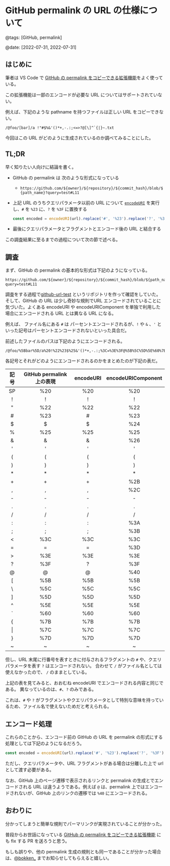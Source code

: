 # GitHub permalink の URL の仕様について

@tags: [GitHub, permalink]

@date: [2022-07-31, 2022-07-31]

## はじめに

筆者は VS Code で [GitHub の permalink をコピーできる拡張機能](https://marketplace.visualstudio.com/items?itemName=mattlott.copy-github-url)をよく使っている。

この拡張機能は一部のエンコードが必要な URL についてはサポートされていない。

例えば、下記のような pathname を持つファイルは正しい URL をコピーできない。

```text
/@foo/[bar]/a !"#$%&'()*+,-.:;<=>?@[\]^`{|}~.txt
```

今回はこの URL がどのように生成されているのか調べてみることにした。

## TL;DR

早く知りたい人向けに結論を書く。

* GitHub の permalink は 次のような形式になっている
  * `https://github.com/${owner}/${repository}/${commit_hash}/blob/${path_name}?query=test#L11`
* 上記 URL のうちクエリパラメータ以前の URL について [`encodeURI`](https://developer.mozilla.org/en-US/docs/Web/JavaScript/Reference/Global_Objects/encodeURI) を実行し、`#` を `%23` に、`?` を `%3F` に置換する

    ```javascript
    const encoded = encodeURI(url).replace('#', '%23').replace('?', '%3F')
    ```

* 最後にクエリパラメータとフラグメントとエンコード後の URL と結合する

この調査結果に至るまでの過程について次の節で述べる。

## 調査

まず、GitHub の permalink の基本的な形式は下記のようになっている。

```text
https://github.com/${owner}/${repository}/${commit_hash}/blob/${path_name}?query=test#L11
```

調査をする過程で[github-url-test](https://github.com/negibokken/github-url-test) というリポジトリを作って確認をしていた。そして、GitHub の URL は少し奇妙な規則でURL エンコードされていることに気づいた。よくある encodeURI や encodeURIComponent を単独で利用した場合にエンコードされる URL とは異なる URL になる。

例えば、 ファイル名にある `#` は パーセントエンコードされるが、`!` や `&` 、`'` といった記号はパーセントエンコードされないといった具合だ。

前述したファイルのパスは下記のようにエンコードされる。

```text
/@foo/%5Bbar%5D/a%20!%22%23$%25&'()*+,-.:;%3C=%3E%3F@%5B%5C%5D%5E%60%7B%7C%7D~.txt
```

各記号とそれがどのようにエンコードされるのかをまとめたのが下記の表だ。

| 記号 | GitHub permalink 上の表現 | encodeURI | encodeURIComponent |
| :-: | :-: | :-: | :-: |
| SP | %20 | %20 | %20 |
| ! | ! | ! | ! |
| " | %22 | %22 | %22 |
| # | %23 | # | %23 |
| $ | $ | $ | %24 |
| % | %25 | %25 | %25 |
| & | & | & | %26 |
| ' | ' | ' | ' |
| ( | ( | ( | ( |
| ) | ) | ) | ) |
| * | * | * | * |
| + | + | + | %2B |
| , | , | , | %2C |
| - | - | - | - |
| . | . | . | . |
| / | / | / | / |
| : | : | : | %3A |
| ; | ; | ; | %3B |
| < | %3C | %3C | %3C |
| = | = | = | %3D |
| > | %3E | %3E | %3E |
| ? | %3F | ? | %3F |
| @ | @ | @ | %40 |
| [ | %5B | %5B | %5B |
| \ | %5C | %5C | %5C |
| ] | %5D | %5D | %5D |
| ^ | %5E | %5E | %5E |
| ` | %60 | %60 | %60 |
| { | %7B | %7B | %7B |
| \| | %7C | %7C | %7C |
| } | %7D | %7D | %7D |
| ~ | ~ | ~ | ~ |

但し、URL 末尾に行番号を表すときに付与されるフラグメントの `#` や、クエリパラメータを表す `?` はエンコードされない。
合わせて `/` がファイル名としては使えなかったので、 `/` のままとしている。

上記の表を見てみると、おおむね encodeURI でエンコードされる内容と同じである。
異なっているのは、`#`、`?` のみである。

これは、`#` や `?` がフラグメントやクエリパラメータとして特別な意味を持っているため、ファイル名で使えないためだと考えられる。

## エンコード処理

これらのことから、エンコード前の GitHub の URL を permalink の形式にする処理としては下記のようになるだろう。

```javascript
const encoded = encodeURI(url).replace('#', '%23').replace('?', '%3F')
```

ただし、クエリパラメータや、URL フラグメントがある場合は分離した上で url として渡す必要がある。

なお、GitHub 上のページ遷移で表示されるリンクと permalink の生成とでエンコードされる URL は違うようである。例えば `@` は、permalink 上ではエンコードされないが、GitHub 上のリンクの遷移では `%40` にエンコードされる。

## おわりに

分かってしまうと簡単な規則でパーマリンクが実現されていることが分かった。

普段からお世話になっている [GitHub の permalink をコピーできる拡張機能](https://marketplace.visualstudio.com/items?itemName=mattlott.copy-github-url) にも fix する PR を送ろうと思う。

もしも誤りや、他の permalink 生成の規則とも同一であることが分かった場合は、[@bokken_](https://twitter.com/bokken_) までお知らせしてもらえると嬉しい。
